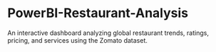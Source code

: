 # PowerBI-Restaurant-Analysis
An interactive dashboard analyzing global restaurant trends, ratings, pricing, and services using the Zomato dataset.
